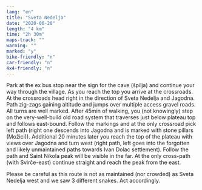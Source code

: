 ```yaml
---
lang: "en"
title: "Sveta Nedelja"
date: "2020-06-20"
length: "4 km"
time: "2h 30m"
maps-track: ""
warning: ""
marked: "y"
bike-friendly: "n"
car-friendly: "n"
4x4-friendly: "n"
---
```


Park at the ex bus stop near the sign for the cave (špilja) and continue your way through the village. As you reach the top you arrive at the crossroads. At the crossroads head right in the direction of Sveta Nedelja and Jagodna. Path zig-zags gaining altitude and jumps over multiple access gravel roads. All turns are well marked. After 45min of walking, you (not knowingly) step on the very-well-build old road system that traverses just below plateau top and follows east-bound. Follow the markings and at the only crossroad pick left path (right one descends into Jagodna and is marked with stone pillars (Možici)). Additional 20 minutes later you reach the top of the plateau with views over Jagodna and turn west (right path, left goes into the forgotten and likely unmaintained paths towards Ivan Dolac settlement). Follow the path and Saint Nikola peak will be visible in the far. At the only cross-path (with Svirče-east) continue straight and reach the peak from the east.

Please be careful as this route is not as maintained (nor crowded) as Sveta Nedelja west and we saw 3 different snakes. Act accordingly.




